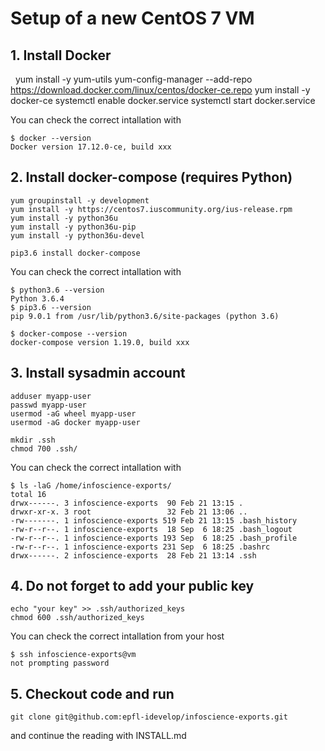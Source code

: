 <!-- markdownlint-disable MD034 -->

# Setup of a new CentOS 7 VM

## 1. Install Docker

    yum install -y yum-utils
    yum-config-manager --add-repo https://download.docker.com/linux/centos/docker-ce.repo
    yum install -y docker-ce
    systemctl enable docker.service
    systemctl start docker.service

You can check the correct intallation with

    $ docker --version
    Docker version 17.12.0-ce, build xxx

## 2. Install docker-compose (requires Python)

    yum groupinstall -y development
    yum install -y https://centos7.iuscommunity.org/ius-release.rpm
    yum install -y python36u
    yum install -y python36u-pip
    yum install -y python36u-devel

    pip3.6 install docker-compose

You can check the correct intallation with

    $ python3.6 --version
    Python 3.6.4
    $ pip3.6 --version
    pip 9.0.1 from /usr/lib/python3.6/site-packages (python 3.6)

    $ docker-compose --version
    docker-compose version 1.19.0, build xxx

## 3. Install sysadmin account

    adduser myapp-user
    passwd myapp-user
    usermod -aG wheel myapp-user
    usermod -aG docker myapp-user

    mkdir .ssh
    chmod 700 .ssh/

You can check the correct intallation with

    $ ls -laG /home/infoscience-exports/
    total 16
    drwx------. 3 infoscience-exports  90 Feb 21 13:15 .
    drwxr-xr-x. 3 root                 32 Feb 21 13:06 ..
    -rw-------. 1 infoscience-exports 519 Feb 21 13:15 .bash_history
    -rw-r--r--. 1 infoscience-exports  18 Sep  6 18:25 .bash_logout
    -rw-r--r--. 1 infoscience-exports 193 Sep  6 18:25 .bash_profile
    -rw-r--r--. 1 infoscience-exports 231 Sep  6 18:25 .bashrc
    drwx------. 2 infoscience-exports  28 Feb 21 13:14 .ssh

## 4. Do not forget to add your public key

    echo "your key" >> .ssh/authorized_keys
    chmod 600 .ssh/authorized_keys

You can check the correct intallation from your host

    $ ssh infoscience-exports@vm
    not prompting password

## 5. Checkout code and run

    git clone git@github.com:epfl-idevelop/infoscience-exports.git

and continue the reading with INSTALL.md
